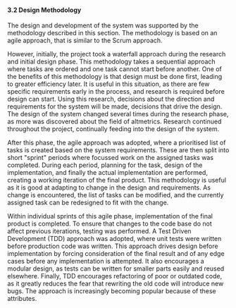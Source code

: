 #### 3.2 Design Methodology

The design and development of the system was supported by the methodology described in this section. The methodology is based on an agile approach, that is similar to the Scrum approach.

However, initially, the project took a waterfall approach during the research and initial design phase. This methodology takes a sequential approach where tasks are ordered and one task cannot start before another. One of the benefits of this methodology is that design must be done first, leading to greater efficiency later. It is useful in this situation, as there are few specific requirements early in the process, and research is required before design can start. Using this research, decisions about the direction and requirements for the system will be made, decisions that drive the design. The design of the system changed several times during the research phase, as more was discovered about the field of altmetrics. Research continued throughout the project, continually feeding into the design of the system.

After this phase, the agile approach was adopted, where a prioritised list of tasks is created based on the system requirements. These are then split into short "sprint" periods where focussed work on the assigned tasks was completed. During each period, planning for the task, design of the implementation, and finally the actual implementation are performed, creating a working iteration of the final product. This methodology is useful as it is good at adapting to change in the design and requirements. As change is encountered, the list of tasks can be modified, and the currently assigned task can be redesigned to fit with the change.

Within individual sprints of this agile phase, implementation of the final product is completed. To ensure that changes to the code base do not affect previous iterations, testing was performed. A Test Driven Development (TDD) approach was adopted, where unit tests were written before production code was written. This approach drives design before implementation by forcing consideration of the final result and of any edge cases before any implementation is attempted. It also encourages a modular design, as tests can be written for smaller parts easily and reused elsewhere. Finally, TDD encourages refactoring of poor or outdated code, as it greatly reduces the fear that rewriting the old code will introduce new bugs. The approach is increasingly becoming popular because of these attributes.

